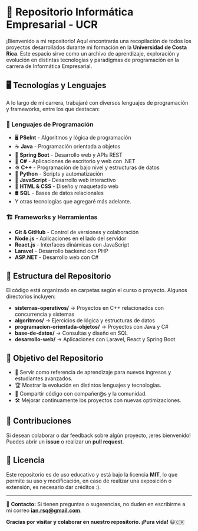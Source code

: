 # 🚀 Repositorio Informática Empresarial - UCR

¡Bienvenido a mi repositorio! Aquí encontrarás una recopilación de todos los proyectos desarrollados durante mi formación en la **Universidad de Costa Rica**. Este espacio sirve como un archivo de aprendizaje, exploración y evolución en distintas tecnologías y paradigmas de programación en la carrera de Informática Empresarial.

## 🖥️ Tecnologías y Lenguajes
A lo largo de mi carrera, trabajaré con diversos lenguajes de programación y frameworks, entre los que destacan:

### 🔹 Lenguajes de Programación
- 🖥️ **PSeInt** - Algoritmos y lógica de programación
- ☕ **Java** - Programación orientada a objetos
- 🌱 **Spring Boot** - Desarrollo web y APIs REST
- 🎯 **C#** - Aplicaciones de escritorio y web con .NET
- ⚙️ **C++** - Programación de bajo nivel y estructuras de datos
- 🐍 **Python** - Scripts y automatización
- 📜 **JavaScript** - Desarrollo web interactivo
- 📝 **HTML & CSS** - Diseño y maquetado web
- 🛢️ **SQL** - Bases de datos relacionales
- Y otras tecnologías que agregaré más adelante.

### 🏗️ Frameworks y Herramientas
- **Git & GitHub** - Control de versiones y colaboración
- **Node.js** - Aplicaciones en el lado del servidor
- **React.js** - Interfaces dinámicas con JavaScript
- **Laravel** - Desarrollo backend con PHP
- **ASP.NET** - Desarrollo web con C#

## 📂 Estructura del Repositorio
El código está organizado en carpetas según el curso o proyecto. Algunos directorios incluyen:
- **sistemas-operativos/** → Proyectos en C++ relacionados con concurrencia y sistemas
- **algoritmos/** → Ejercicios de lógica y estructuras de datos
- **programacion-orientada-objetos/** → Proyectos con Java y C#
- **base-de-datos/** → Consultas y diseño en SQL
- **desarrollo-web/** → Aplicaciones con Laravel, React y Spring Boot

## 📌 Objetivo del Repositorio
- 📖 Servir como referencia de aprendizaje para nuevos ingresos y estudiantes avanzados.
- 🏆 Mostrar la evolución en distintos lenguajes y tecnologías.
- 🔗 Compartir código con compañer@s y la comunidad.
- 🛠️ Mejorar continuamente los proyectos con nuevas optimizaciones.

## 🤝 Contribuciones
Si desean colaborar o dar feedback sobre algún proyecto, ¡eres bienvenido! Puedes abrir un **issue** o realizar un **pull request**.

## 📜 Licencia
Este repositorio es de uso educativo y está bajo la licencia **MIT**, lo que permite su uso y modificación, en caso de realizar una exposición o extensión, es necesario dar créditos :).

---

📧 **Contacto:** Si tienen preguntas o sugerencias, no duden en escribirme a mi correo **ian.rsq@gmail.com**.

**Gracias por visitar y colaborar en nuestro repositorio. ¡Pura vida!** 😃🇨🇷

